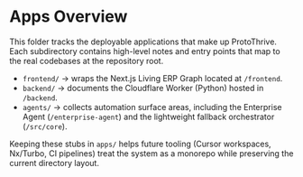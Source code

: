 # Apps Overview

This folder tracks the deployable applications that make up ProtoThrive. Each subdirectory contains high-level notes and entry points that map to the real codebases at the repository root.

- `frontend/` &rarr; wraps the Next.js Living ERP Graph located at `/frontend`.
- `backend/` &rarr; documents the Cloudflare Worker (Python) hosted in `/backend`.
- `agents/` &rarr; collects automation surface areas, including the Enterprise Agent (`/enterprise-agent`) and the lightweight fallback orchestrator (`/src/core`).

Keeping these stubs in `apps/` helps future tooling (Cursor workspaces, Nx/Turbo, CI pipelines) treat the system as a monorepo while preserving the current directory layout.
